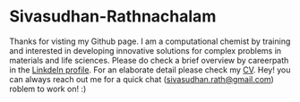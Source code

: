 # Sivasudhan-Rathnachalam

Thanks for visting my Github page. I am a computational chemist by training and interested in developing innovative solutions for complex problems in materials and life sciences. Please do check a brief overview by careerpath in the [LinkdeIn profile](https://www.linkedin.com/in/sivasudhan-rathnachalam/). For an elaborate detail please check my [CV](https://github.com/sivasudhanr/Sivasudhan-Rathnachalam/blob/main/Sivasudhan_Rathnachalam_CV.pdf). 
Hey! you can always reach out me for a quick chat (sivasudhan.rath@gmail.com) roblem to work on! :) 
